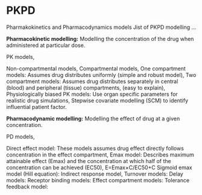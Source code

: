 # PKPD
Pharmakokinetics and Pharmacodynamics models
Jist of PKPD modelling …

**Pharmacokinetic modelling:** Modelling the concentration of the drug when administered at particular dose.

PK models,

Non-compartmental models,
Compartmental models, 
  One compartment models: Assumes drug distributes uniformly (simple and robust model),
  Two compartment models: Assumes drug distributes separately in central (blood) and peripheral (tissue) compartments, (easy to explain), 
  Physiologically biased PK models: Use organ specific parameters for realistic drug simulations,
Stepwise covariate modelling (SCM) to identify influential patient factor. 

**Pharmacodynamic modelling:** Modelling the effect of drug at a given concentration.

PD models,

Direct effect model: These models assumes drug effect directly follows concentration in the effect compartment,
Emax model: Describes maximum attainable effect (Emax) and the concentration at which half of the concentration can be achieved (EC50), 
E=Emax×C/EC50+C 
Sigmoid emax model (Hill equation): 
Indirect response model,
Turnover models:
Delay models:
Receptor binding models:
Effect compartment models:
Tolerance feedback model:

